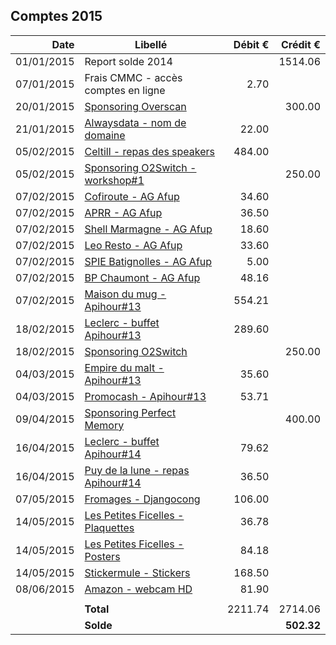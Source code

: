 
## Comptes 2015

| Date       | Libellé                                                                            | Débit €   | Crédit €  |
|-----------:|------------------------------------------------------------------------------------|----------:|----------:|
| 01/01/2015 | Report solde 2014                                                                  |           |   1514.06 |
| 07/01/2015 | Frais CMMC - accès comptes en ligne                                                |      2.70 |           |
| 20/01/2015 | [Sponsoring Overscan](invoices/out/201501_01_overscan.md)                          |           |    300.00 |
| 21/01/2015 | [Alwaysdata - nom de domaine](invoices/in/201501_01_alwaysdata.pdf)                |     22.00 |           |
| 05/02/2015 | [Celtill - repas des speakers](invoices/in/201502_01_celtill.pdf)                  |    484.00 |           |
| 05/02/2015 | [Sponsoring O2Switch - workshop#1](../2014/invoices/out/201411_04_o2switch.pdf)    |           |    250.00 |
| 07/02/2015 | [Cofiroute - AG Afup](invoices/in/201502_02_afup.pdf)                              |     34.60 |           |
| 07/02/2015 | [APRR - AG Afup](invoices/in/201502_02_afup.pdf)                                   |     36.50 |           |
| 07/02/2015 | [Shell Marmagne - AG Afup](invoices/in/201502_02_afup.pdf)                         |     18.60 |           |
| 07/02/2015 | [Leo Resto - AG Afup](invoices/in/201502_02_afup.pdf)                              |     33.60 |           |
| 07/02/2015 | [SPIE Batignolles - AG Afup](invoices/in/201502_02_afup.pdf)                       |      5.00 |           |
| 07/02/2015 | [BP Chaumont - AG Afup](invoices/in/201502_02_afup.pdf)                            |     48.16 |           |
| 07/02/2015 | [Maison du mug - Apihour#13]()                                                     |    554.21 |           |
| 18/02/2015 | [Leclerc - buffet Apihour#13](invoices/in/201502_03_leclerc.pdf)                   |    289.60 |           |
| 18/02/2015 | [Sponsoring O2Switch](invoices/out/201502_01_o2switch.pdf)                         |           |    250.00 |
| 04/03/2015 | [Empire du malt - Apihour#13](invoices/in/201503_01_empiredumalt.pdf)              |     35.60 |           |
| 04/03/2015 | [Promocash - Apihour#13](invoices/in/201503_02_promocash.pdf)                      |     53.71 |           |
| 09/04/2015 | [Sponsoring Perfect Memory](invoices/out/201502_02_perfectmemory.pdf)              |           |    400.00 |
| 16/04/2015 | [Leclerc - buffet Apihour#14](invoices/in/201504_01_leclerc.pdf)                   |     79.62 |           |
| 16/04/2015 | [Puy de la lune - repas Apihour#14](invoices/in/201504_02_puydelalune.pdf)         |     36.50 |           |
| 07/05/2015 | [Fromages - Djangocong](invoices/in/201505_01_fromages.pdf)                        |    106.00 |           |
| 14/05/2015 | [Les Petites Ficelles - Plaquettes](invoices/in/201505_02_lespetitesficelles.pdf)  |     36.78 |           |
| 14/05/2015 | [Les Petites Ficelles - Posters](invoices/in/201505_03_lespetitesficelles.pdf)     |     84.18 |           |
| 14/05/2015 | [Stickermule - Stickers]()                                                         |    168.50 |           |
| 08/06/2015 | [Amazon - webcam HD](invoices/in/201506_03_amazon.pdf)                             |     81.90 |           |
|            |                                                                                    |           |           |
|            |                                                                          **Total** |   2211.74 |   2714.06 |
|            |                                                                          **Solde** |           | **502.32**|
